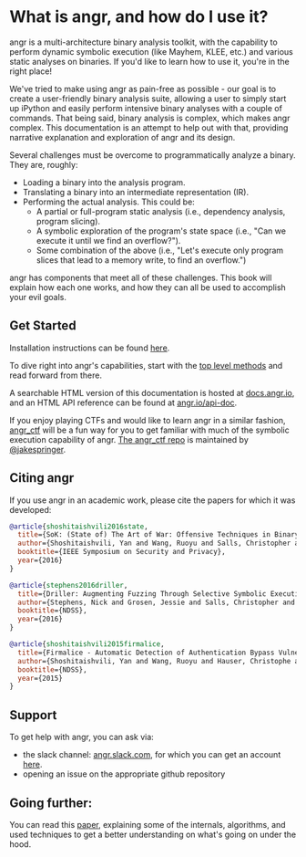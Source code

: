 # What is angr, and how do I use it?

angr is a multi-architecture binary analysis toolkit, with the capability to perform dynamic symbolic execution \(like Mayhem, KLEE, etc.\) and various static analyses on binaries. If you'd like to learn how to use it, you're in the right place!

We've tried to make using angr as pain-free as possible - our goal is to create a user-friendly binary analysis suite, allowing a user to simply start up iPython and easily perform intensive binary analyses with a couple of commands. That being said, binary analysis is complex, which makes angr complex. This documentation is an attempt to help out with that, providing narrative explanation and exploration of angr and its design.

Several challenges must be overcome to programmatically analyze a binary. They are, roughly:

* Loading a binary into the analysis program.
* Translating a binary into an intermediate representation \(IR\).
* Performing the actual analysis. This could be:
  * A partial or full-program static analysis \(i.e., dependency analysis, program slicing\).
  * A symbolic exploration of the program's state space \(i.e., "Can we execute it until we find an overflow?"\).
  * Some combination of the above \(i.e., "Let's execute only program slices that lead to a memory write, to find an overflow."\)

angr has components that meet all of these challenges. This book will explain how each one works, and how they can all be used to accomplish your evil goals.

## Get Started

Installation instructions can be found [here](INSTALL.md).

To dive right into angr's capabilities, start with the [top level methods](./docs/toplevel.md) and read forward from there.

A searchable HTML version of this documentation is hosted at [docs.angr.io](https://docs.angr.io/), and an HTML API reference can be found at [angr.io/api-doc](https://angr.io/api-doc/).

If you enjoy playing CTFs and would like to learn angr in a similar fashion, [angr_ctf](https://github.com/jakespringer/angr_ctf) will be a fun way for you to get familiar with much of the symbolic execution capability of angr. [The angr_ctf repo](https://github.com/jakespringer/angr_ctf) is maintained by [@jakespringer](https://github.com/jakespringer).

## Citing angr

If you use angr in an academic work, please cite the papers for which it was developed:

```bibtex
@article{shoshitaishvili2016state,
  title={SoK: (State of) The Art of War: Offensive Techniques in Binary Analysis},
  author={Shoshitaishvili, Yan and Wang, Ruoyu and Salls, Christopher and Stephens, Nick and Polino, Mario and Dutcher, Audrey and Grosen, Jessie and Feng, Siji and Hauser, Christophe and Kruegel, Christopher and Vigna, Giovanni},
  booktitle={IEEE Symposium on Security and Privacy},
  year={2016}
}

@article{stephens2016driller,
  title={Driller: Augmenting Fuzzing Through Selective Symbolic Execution},
  author={Stephens, Nick and Grosen, Jessie and Salls, Christopher and Dutcher, Audrey and Wang, Ruoyu and Corbetta, Jacopo and Shoshitaishvili, Yan and Kruegel, Christopher and Vigna, Giovanni},
  booktitle={NDSS},
  year={2016}
}

@article{shoshitaishvili2015firmalice,
  title={Firmalice - Automatic Detection of Authentication Bypass Vulnerabilities in Binary Firmware},
  author={Shoshitaishvili, Yan and Wang, Ruoyu and Hauser, Christophe and Kruegel, Christopher and Vigna, Giovanni},
  booktitle={NDSS},
  year={2015}
}
```

## Support

To get help with angr, you can ask via:

* the slack channel: [angr.slack.com](https://angr.slack.com), for which you can get an account [here](https://angr.io/invite/).
* opening an issue on the appropriate github repository

## Going further:

You can read this [paper](https://www.cs.ucsb.edu/~vigna/publications/2016_SP_angrSoK.pdf), explaining some of the internals, algorithms, and used techniques to get a better understanding on what's going on under the hood.
